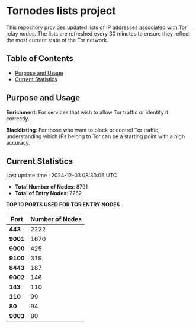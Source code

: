 # Tornodes lists project

This repository provides updated lists of IP addresses associated with Tor relay nodes. The lists are refreshed every 30 minutes to ensure they reflect the most current state of the Tor network.

## Table of Contents

- [Purpose and Usage](#purpose-and-usage)
- [Current Statistics](#current-statistics)


## Purpose and Usage

**Enrichment**: For services that wish to allow Tor traffic or identify it correctly.

**Blacklisting**: For those who want to block or control Tor traffic, understanding which IPs belong to Tor can be a starting point with a high accuracy.

## Current Statistics

Last update time : 2024-12-03 08:30:06 UTC

- **Total Number of Nodes**: 8791
- **Total of Entry Nodes**: 7252

**TOP 10 PORTS USED FOR TOR ENTRY NODES**

| **Port** | **Number of Nodes** |
|------|-----------------|
| **443**   | 2222  |
| **9001**   | 1670  |
| **9000**   | 425  |
| **9100**   | 319  |
| **8443**   | 187  |
| **9002**   | 146  |
| **143**   | 110  |
| **110**   | 99  |
| **80**   | 94  |
| **9003**   | 80  |

